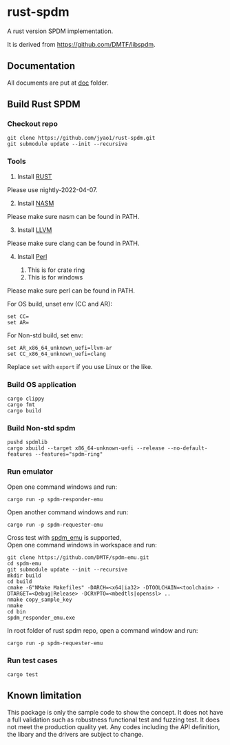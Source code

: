 # rust-spdm

A rust version SPDM implementation.

It is derived from https://github.com/DMTF/libspdm.

## Documentation
All documents are put at [doc](./doc/) folder.

## Build Rust SPDM

### Checkout repo
```
git clone https://github.com/jyao1/rust-spdm.git
git submodule update --init --recursive
```

### Tools

1. Install [RUST](https://www.rust-lang.org/)

Please use nightly-2022-04-07.

2. Install [NASM](https://www.nasm.us/)

Please make sure nasm can be found in PATH.

3. Install [LLVM](https://llvm.org/)

Please make sure clang can be found in PATH.

4. Install [Perl](https://www.perl.org/)

    1.	This is for crate ring
    2.	This is for windows

Please make sure perl can be found in PATH.


For OS build, unset env (CC and AR):

```
set CC=
set AR=
```

For Non-std build, set env:
```
set AR_x86_64_unknown_uefi=llvm-ar
set CC_x86_64_unknown_uefi=clang
```

Replace ```set``` with ```export``` if you use Linux or the like.

### Build OS application

```
cargo clippy
cargo fmt
cargo build
```

### Build Non-std spdm
```
pushd spdmlib
cargo xbuild --target x86_64-unknown-uefi --release --no-default-features --features="spdm-ring"
```

### Run emulator

Open one command windows and run:
```
cargo run -p spdm-responder-emu
```

Open another command windows and run:
```
cargo run -p spdm-requester-emu
```

Cross test with [spdm_emu](https://github.com/DMTF/spdm-emu) is supported,  
Open one command windows in workspace and run:

```
git clone https://github.com/DMTF/spdm-emu.git
cd spdm-emu
git submodule update --init --recursive
mkdir build
cd build
cmake -G"NMake Makefiles" -DARCH=<x64|ia32> -DTOOLCHAIN=<toolchain> -DTARGET=<Debug|Release> -DCRYPTO=<mbedtls|openssl> ..
nmake copy_sample_key
nmake
cd bin
spdm_responder_emu.exe
```
In root folder of rust spdm repo, open a command window and run:
```
cargo run -p spdm-requester-emu
```

### Run test cases
```
cargo test
```

## Known limitation
This package is only the sample code to show the concept. It does not have a full validation such as robustness functional test and fuzzing test. It does not meet the production quality yet. Any codes including the API definition, the libary and the drivers are subject to change.
